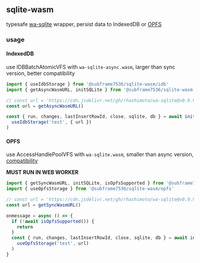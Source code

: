 ## sqlite-wasm

typesafe [wa-sqlite](https://github.com/rhashimoto/wa-sqlite) wrapper, persist data to IndexedDB or [OPFS](https://developer.mozilla.org/en-US/docs/Web/API/File_System_API/Origin_private_file_system)

### usage

#### IndexedDB

use IDBBatchAtomicVFS with `wa-sqlite-async.wasm`, larger than sync version, better compatibility

```ts
import { useIdbStorage } from '@subframe7536/sqlite-wasm/idb'
import { getAsyncWasmURL, initSQLite } from '@subframe7536/sqlite-wasm'

// const url = 'https://cdn.jsdelivr.net/gh/rhashimoto/wa-sqlite@v0.9.9/dist/wa-sqlite-async.wasm'
const url = getAsyncWasmURL()

const { run, changes, lastInsertRowId, close, sqlite, db } = await initSQLite(
  useIdbStorage('test', { url })
)
```

#### OPFS

use AccessHandlePoolVFS with `wa-sqlite.wasm`, smaller than async version, [compatibility](https://caniuse.com/mdn-api_filesystemsyncaccesshandle)

**MUST RUN IN WEB WORKER**

```ts
import { getSyncWasmURL, initSQLite, isOpfsSupported } from '@subframe7536/sqlite-wasm'
import { useOpfsStorage } from '@subframe7536/sqlite-wasm/opfs'

// const url = 'https://cdn.jsdelivr.net/gh/rhashimoto/wa-sqlite@v0.9.9/dist/wa-sqlite.wasm',
const url = getSyncWasmURL()

onmessage = async () => {
  if (!await isOpfsSupported()) {
    return
  }
  const { run, changes, lastInsertRowId, close, sqlite, db } = await initSQLite(
    useOpfsStorage('test', url)
  )
}
```